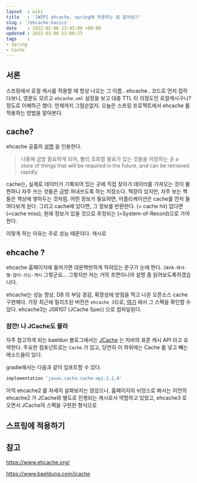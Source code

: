 ```yaml
---
layout  : wiki
title   : '[WIP] ehcache, spring에 적용하는 법 알아보기' 
slug : '/ehcache-basics'
date    : 2022-02-06 13:45:08 +09:00
updated : 2022-02-06 23:00:23
tags    : 
- Spring
- Cache
---
```


## 서론 

스프링에서 로컬 캐시를 적용할 때 항상 나오는 그 이름.. ehcache.. 코드로 먼저 접하다보니, 영문도 모르고 `ehcache.xml` 설정을 보고 대충 TTL 이 이정도인 로컬캐시구나? 정도로 이해하곤 했다. 언제까지 그럴순없지. 오늘은 스프링 프로젝트에서 ehcache 를 적용하는 방법을 알아본다. 

## cache? 
ehcache 공홈의 [설명](https://www.ehcache.org/generated/2.10.0/html/ehc-all/#page/Ehcache_Documentation_Set%2Fco-cache_basic_terms.html%23) 을 인용한다. 
> 나중에 금방 필요하게 되어, 빨리 조회할 필요가 있는 것들을 저장하는 곳
>  a store of things that will be required in the future, and can be retrieved rapidly

cache는, 실제로 데이터가 기록되어 있는 곳에 직접 찾아가 데이터를 가져오는 것이 불편하니 자주 쓰는 것들은 금방 꺼내쓰도록 하는 저장소다. 책장이 있지만, 자주 보는 책들은  책상에 쌓아두는 것처럼. 어떤 정보가 필요하면, 어플리케이션은 cache를 먼저 들여다보게 된다. 그리고 cache에 있다면, 그 정보를 반환한다. (= cache hit)  없다면(=cache miss), 원래 정보가 있을 것으로 추정되는 (=System-of-Record)으로 가야한다. 

이렇게 하는 이유는 주로 성능 때문이다. 캐시로 

## ehcache ? 
ehcache 홈페이지에 들어가면 대문짝만하게 적혀있는 문구가 눈에 띈다. `JAVA-에서-젤-많이-쓰는-캐시` 그렇군요... 그렇지만 저는 거의 초면이니까 설명 좀 읽어보도록하겠습니다.

ehcache는 성능 향상, DB 의 부담 경감, 확장성에 방점을 찍고 나온 오픈소스 cache 구현체다. 가장 최근에 릴리즈된 버전은 `ehcache 3`으로, [여기](https://www.ehcache.org/documentation/3.0/) 에서 그 스펙을 확인할 수 있다. ehcache3는 JSR107 (JCache Spec) 으로 컴파일된다.

### 잠깐! 나 JCache도 몰라 
자주 참고하게 되는 baeldun 블로그에서는 [JCache](https://www.javadoc.io/doc/javax.cache/cache-api/1.0.0/index.html) 는 자바의 표준 캐시 API 라고 요약한다. 주요한 컴포넌트로는 `Cache` 가 있고, 당연히 이 하위에는 Cache 를 넣고 빼는 메소드들이 있다. 

gradle에서는 다음과 같이 임포트할 수 있다.
```groovy
implementation 'javax.cache:cache-api:1.1.0'
```

아직 ehcache2 를 자세히 살펴보지는 않았으나, 홈페이지의 뉘앙스로 봐서는 이전의 ehcache2 가 JCache와 별도로 진행되는 캐시로서 역할하고 있었고, ehcache3 로 오면서 JCache의 스펙을 구현한 형식으로 

 


## 스프링에 적용하기 

## 참고 

https://www.ehcache.org/

https://www.baeldung.com/jcache

